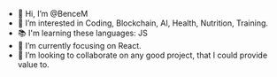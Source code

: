 - 👋 Hi, I’m @BenceM
- 👀 I’m interested in Coding, Blockchain, AI, Health, Nutrition, Training.
- 📚 I'm learning these languages: JS
- 🌱 I’m currently focusing on React.
- 💞️ I’m looking to collaborate on any good project, that I could provide value to.

<!---
BenceM/BenceM is a ✨ special ✨ repository because its `README.md` (this file) appears on your GitHub profile.
You can click the Preview link to take a look at your changes.
--->
